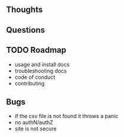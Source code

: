 
## Thoughts

## Questions

## TODO Roadmap
- usage and install docs
- troubleshooting docs
- code of conduct
- contributing

## Bugs

- if the csv file is not found it throws a panic
- no authN/authZ
- site is not secure